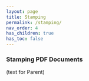 ```yaml
---
layout: page
title: Stamping
permalink: /stamping/
nav_order: 4
has_children: true
has_toc: false
---
```


### Stamping PDF Documents

(text for Parent)